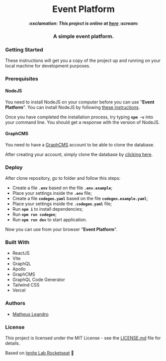 <h1 align="center">
  Event Platform
</h1>

<h5 align="center">:exclamation: This project is online at <a href="https://event-platform-roan.vercel.app/">here</a> :scream:</h5>

<h3 align="center">
  A simple event platform.
</h3>

<h3>Getting Started</h3>

These instructions will get you a copy of the project up and running on your local machine for development purposes.

<h3>Prerequisites</h3>

<h4>NodeJS</h4>

You need to install NodeJS on your computer before you can use "**Event Platform**". You can install NodeJS by following <a href="https://nodejs.org/en/download/package-manager/">these instructions</a>.

Once you have completed the installation process, try typing **```npm -v```** into your command line. You should get a response with the version of NodeJS.

<h4>GraphCMS</h4>

You need to have a <a href="https://graphcms.com/">GraphCMS</a> account to be able to clone the database.

After creating your account, simply clone the database by <a href="rseat.in/lab-graphcms">clicking here</a>.

<h3>Deploy</h3>

After clone repository, go to folder and follow this steps:

- Create a file **`.env`** based on the file **`.env.example`**;
- Place your settings inside the **`.env`** file;
- Create a file **`codegen.yaml`** based on the file **`codegen.example.yaml`**;
- Place your settings inside the **`.codegen.yaml`** file;
- Run **`npm i`** to install dependencies;
- Run **`npm run codegen`**;
- Run **`npm run dev`** to start application.

Now you can use from your browser "**Event Platform**".

<h3>Built With</h3>

<ul>
  <li>ReactJS</li>
  <li>Vite</li>
  <li>GraphQL</li>
  <li>Apollo</li>
  <li>GraphCMS</li>
  <li>GraphQL Code Generator</li>
  <li>Tailwind CSS</li>
  <li>Vercel</li>
</ul>

<h3>Authors</h3>

<ul>
  <li><a href="http://matheusleandro.com">Matheus Leandro</a></li>
</ul>

<h3>License</h3>

This project is licensed under the MIT License - see the <a href="https://github.com/matheusleandroo/reactjs-crud/blob/master/LICENSE">LICENSE.md</a> file for details.

Based on <a href="https://lp.rocketseat.com.br/inscricao/ignite-lab">Ignite Lab Rocketseat</a> :rocket:
